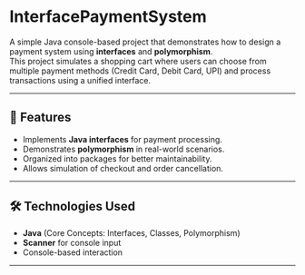 # InterfacePaymentSystem

A simple Java console-based project that demonstrates how to design a payment system using **interfaces** and **polymorphism**.  
This project simulates a shopping cart where users can choose from multiple payment methods (Credit Card, Debit Card, UPI) and process transactions using a unified interface.

---

## 📌 Features
- Implements **Java interfaces** for payment processing.
- Demonstrates **polymorphism** in real-world scenarios.
- Organized into packages for better maintainability.
- Allows simulation of checkout and order cancellation.

---

## 🛠️ Technologies Used
- **Java** (Core Concepts: Interfaces, Classes, Polymorphism)
- **Scanner** for console input
- Console-based interaction

---

